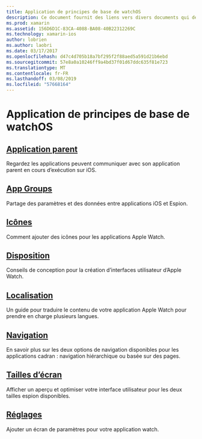 ```yaml
---
title: Application de principes de base de watchOS
description: Ce document fournit des liens vers divers documents qui décrivent les concepts fondamentaux du développement d’applications watchOS avec Xamarin.
ms.prod: xamarin
ms.assetid: 156D6D1C-83CA-4088-BA08-40B22312269C
ms.technology: xamarin-ios
author: lobrien
ms.author: laobri
ms.date: 03/17/2017
ms.openlocfilehash: d47c4d705b18a7bf295f2f88aed5a591d21b6ebd
ms.sourcegitcommit: 57e8a0a10246ff9a4bd37f01d67ddc635f81e723
ms.translationtype: MT
ms.contentlocale: fr-FR
ms.lasthandoff: 03/08/2019
ms.locfileid: "57668164"
---
```

# <a name="watchos-application-fundamentals"></a>Application de principes de base de watchOS

##  <a name="parent-applicationioswatchosapp-fundamentalsparent-appmd"></a>[Application parent](~/ios/watchos/app-fundamentals/parent-app.md)

Regardez les applications peuvent communiquer avec son application parent en cours d’exécution sur iOS.

##  <a name="app-groupsioswatchosapp-fundamentalsapp-groupsmd"></a>[App Groups](~/ios/watchos/app-fundamentals/app-groups.md)

Partage des paramètres et des données entre applications iOS et Espion.

##  <a name="iconsioswatchosapp-fundamentalsiconsmd"></a>[Icônes](~/ios/watchos/app-fundamentals/icons.md)

Comment ajouter des icônes pour les applications Apple Watch.

##  <a name="layoutioswatchosapp-fundamentalslayoutmd"></a>[Disposition](~/ios/watchos/app-fundamentals/layout.md)

Conseils de conception pour la création d’interfaces utilisateur d’Apple Watch.

##  <a name="localizationioswatchosapp-fundamentalslocalizationmd"></a>[Localisation](~/ios/watchos/app-fundamentals/localization.md)

Un guide pour traduire le contenu de votre application Apple Watch pour prendre en charge plusieurs langues.

##  <a name="navigationioswatchosapp-fundamentalsnavigationmd"></a>[Navigation](~/ios/watchos/app-fundamentals/navigation.md)

En savoir plus sur les deux options de navigation disponibles pour les applications cadran : navigation hiérarchique ou basée sur des pages.

##  <a name="screen-sizesioswatchosapp-fundamentalsscreen-sizesmd"></a>[Tailles d’écran](~/ios/watchos/app-fundamentals/screen-sizes.md)

Afficher un aperçu et optimiser votre interface utilisateur pour les deux tailles espion disponibles.

##  <a name="settingsioswatchosapp-fundamentalssettingsmd"></a>[Réglages](~/ios/watchos/app-fundamentals/settings.md)

Ajouter un écran de paramètres pour votre application watch.
